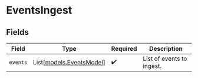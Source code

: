 # EventsIngest


## Fields

| Field                                                | Type                                                 | Required                                             | Description                                          |
| ---------------------------------------------------- | ---------------------------------------------------- | ---------------------------------------------------- | ---------------------------------------------------- |
| `events`                                             | List[[models.EventsModel](../models/eventsmodel.md)] | :heavy_check_mark:                                   | List of events to ingest.                            |